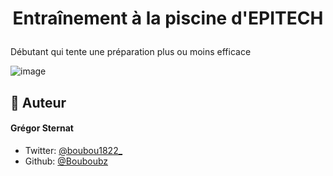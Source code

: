 
# <p align="center">Entraînement à la piscine d'EPITECH</p>
  
Débutant qui tente une préparation plus ou moins efficace 
    
 ![image](https://github.com/Bouboubz/epitech-entrainement/assets/107589545/ccb21ce2-417e-4ba3-a0ae-ea0f7541be92)



        
## 🙇 Auteur
#### Grégor Sternat
- Twitter: [@boubou1822_](https://twitter.com/boubou1822_)
- Github: [@Bouboubz](https://github.com/Bouboubz)
        
